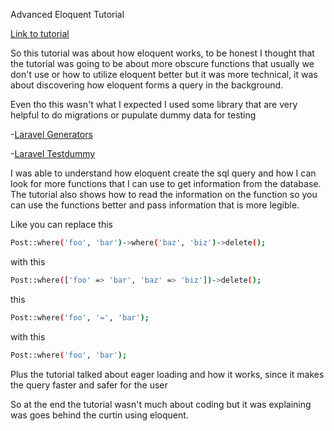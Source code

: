 
Advanced Eloquent Tutorial

[Link to tutorial](https://laracasts.com/series/advanced-eloquent)


So this tutorial was about how eloquent works, to be honest I thought that the tutorial was going to be about more obscure functions that usually we don't use or how to utilize eloquent better but it was more technical, it was about discovering how eloquent forms a query in the background.

Even tho this wasn't what I expected I used some library that are very helpful to do migrations or pupulate dummy data for testing

-[Laravel Generators](https://github.com/laracasts/Laravel-5-Generators-Extended)

-[Laravel Testdummy](https://github.com/laracasts/TestDummy)

I was able to understand how eloquent create the sql query and how I can look for more functions that I can use to get information from the database. The tutorial also shows how to read the information on the function so you can use the functions better and pass information that is more legible.

Like you can replace this 
```sh
Post::where('foo', 'bar')->where('baz', 'biz')->delete();
```

with this

```sh
Post::where(['foo' => 'bar', 'baz' => 'biz'])->delete();
```

this

```sh
Post::where('foo', '=', 'bar');
```

with this

```sh
Post::where('foo', 'bar');
```

Plus the tutorial talked about eager loading and how it works, since it makes the query faster and safer for the user

So at the end the tutorial wasn't much about coding but it was explaining was goes behind the curtin using eloquent.
